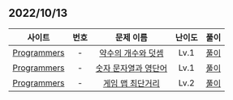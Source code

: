 ## 2022/10/13

|사이트 | 번호 | 문제 이름 | 난이도 | 풀이 |
|:------:|:------:|:----:|:---------:|:---------:|
|[Programmers](https://programmers.co.kr/)| - | [약수의 개수와 덧셈](https://school.programmers.co.kr/learn/courses/30/lessons/77884)|  Lv.1 | [풀이](../../Programmers/난이도/Level1/%EC%95%BD%EC%88%98%EC%9D%98%20%EA%B0%9C%EC%88%98%EC%99%80%20%EB%8D%A7%EC%85%88/) |
|[Programmers](https://programmers.co.kr/)| - | [숫자 문자열과 영단어](https://school.programmers.co.kr/learn/courses/30/lessons/81301)|  Lv.1 | [풀이](../../Programmers/난이도/Level1/%EC%88%AB%EC%9E%90%20%EB%AC%B8%EC%9E%90%EC%97%B4%EA%B3%BC%20%EC%98%81%EB%8B%A8%EC%96%B4/) |
|[Programmers](https://programmers.co.kr/)| - |[게임 맵 최단거리](https://school.programmers.co.kr/learn/courses/30/lessons/1844)| Lv.2|[풀이](../../Programmers/%EB%82%9C%EC%9D%B4%EB%8F%84/Level2/%EA%B2%8C%EC%9E%84%20%EB%A7%B5%20%EC%B5%9C%EB%8B%A8%EA%B1%B0%EB%A6%AC/)|
